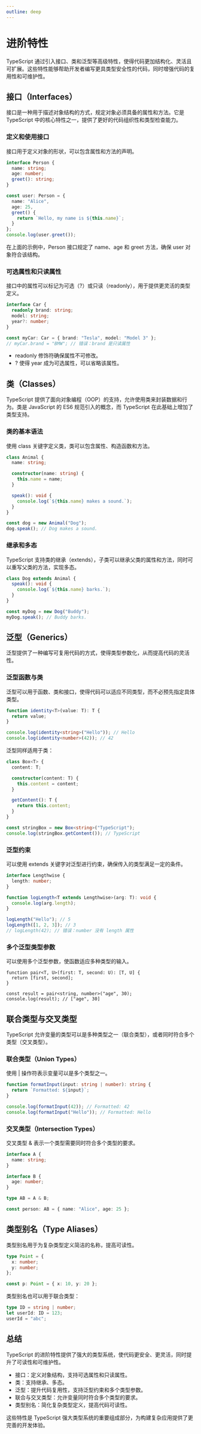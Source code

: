 ```yaml
---
outline: deep
---
```


# 进阶特性

TypeScript 通过引入接口、类和泛型等高级特性，使得代码更加结构化、灵活且可扩展。这些特性能够帮助开发者编写更具类型安全性的代码，同时增强代码的复用性和可维护性。

## 接口（Interfaces）

接口是一种用于描述对象结构的方式，规定对象必须具备的属性和方法。它是 TypeScript 中的核心特性之一，提供了更好的代码组织性和类型检查能力。

### 定义和使用接口

接口用于定义对象的形状，可以包含属性和方法的声明。

```ts
interface Person {
  name: string;
  age: number;
  greet(): string;
}

const user: Person = {
  name: "Alice",
  age: 25,
  greet() {
    return `Hello, my name is ${this.name}`;
  }
};
console.log(user.greet());
```

在上面的示例中，Person 接口规定了 name、age 和 greet 方法，确保 user 对象符合该结构。

### 可选属性和只读属性

接口中的属性可以标记为可选（?）或只读（readonly），用于提供更灵活的类型定义。

```ts
interface Car {
  readonly brand: string;
  model: string;
  year?: number;
}

const myCar: Car = { brand: "Tesla", model: "Model 3" };
// myCar.brand = "BMW"; // 错误：brand 是只读属性
```

- readonly 修饰符确保属性不可修改。
- ? 使得 year 成为可选属性，可以省略该属性。

## 类（Classes）

TypeScript 提供了面向对象编程（OOP）的支持，允许使用类来封装数据和行为。类是 JavaScript 的 ES6 规范引入的概念，而 TypeScript 在此基础上增加了类型支持。

### 类的基本语法

使用 class 关键字定义类，类可以包含属性、构造函数和方法。

```ts
class Animal {
  name: string;

  constructor(name: string) {
    this.name = name;
  }

  speak(): void {
    console.log(`${this.name} makes a sound.`);
  }
}

const dog = new Animal("Dog");
dog.speak(); // Dog makes a sound.
```

### 继承和多态

TypeScript 支持类的继承（extends），子类可以继承父类的属性和方法，同时可以重写父类的方法，实现多态。

```ts
class Dog extends Animal {
  speak(): void {
    console.log(`${this.name} barks.`);
  }
}

const myDog = new Dog("Buddy");
myDog.speak(); // Buddy barks.
```

## 泛型（Generics）

泛型提供了一种编写可复用代码的方式，使得类型参数化，从而提高代码的灵活性。

### 泛型函数与类

泛型可以用于函数、类和接口，使得代码可以适应不同类型，而不必预先指定具体类型。

```ts
function identity<T>(value: T): T {
  return value;
}

console.log(identity<string>("Hello")); // Hello
console.log(identity<number>(42)); // 42
```

泛型同样适用于类：

```ts
class Box<T> {
  content: T;

  constructor(content: T) {
    this.content = content;
  }

  getContent(): T {
    return this.content;
  }
}

const stringBox = new Box<string>("TypeScript");
console.log(stringBox.getContent()); // TypeScript
```

### 泛型约束

可以使用 extends 关键字对泛型进行约束，确保传入的类型满足一定的条件。

```ts
interface Lengthwise {
  length: number;
}

function logLength<T extends Lengthwise>(arg: T): void {
  console.log(arg.length);
}

logLength("Hello"); // 5
logLength([1, 2, 3]); // 3
// logLength(42); // 错误：number 没有 length 属性
```

### 多个泛型类型参数

可以使用多个泛型参数，使函数适应多种类型的输入。

```TS
function pair<T, U>(first: T, second: U): [T, U] {
  return [first, second];
}

const result = pair<string, number>("age", 30);
console.log(result); // ["age", 30]
```

## 联合类型与交叉类型

TypeScript 允许变量的类型可以是多种类型之一（联合类型），或者同时符合多个类型（交叉类型）。

### 联合类型（Union Types）

使用 | 操作符表示变量可以是多个类型之一。

```ts
function formatInput(input: string | number): string {
  return `Formatted: ${input}`;
}

console.log(formatInput(42)); // Formatted: 42
console.log(formatInput("Hello")); // Formatted: Hello
```

### 交叉类型（Intersection Types）

交叉类型 & 表示一个类型需要同时符合多个类型的要求。

```ts
interface A {
  name: string;
}

interface B {
  age: number;
}

type AB = A & B;

const person: AB = { name: "Alice", age: 25 };
```

## 类型别名（Type Aliases）

类型别名用于为复杂类型定义简洁的名称，提高可读性。

```ts
type Point = {
  x: number;
  y: number;
};

const p: Point = { x: 10, y: 20 };
```

类型别名也可以用于联合类型：

```ts
type ID = string | number;
let userId: ID = 123;
userId = "abc";
```

## 总结

TypeScript 的进阶特性提供了强大的类型系统，使代码更安全、更灵活，同时提升了可读性和可维护性。

- 接口：定义对象结构，支持可选属性和只读属性。
- 类：支持继承、多态。
- 泛型：提升代码复用性，支持泛型约束和多个类型参数。
- 联合与交叉类型：允许变量同时符合多个类型的要求。
- 类型别名：简化复杂类型定义，提高代码可读性。

这些特性是 TypeScript 强大类型系统的重要组成部分，为构建复杂应用提供了更完善的开发体验。
